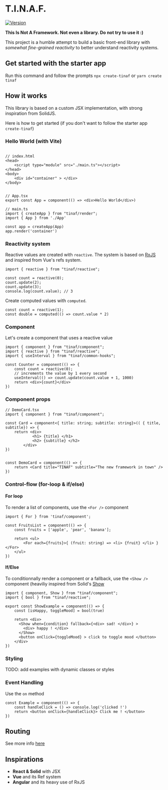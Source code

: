 # T.I.N.A.F.

<a href="https://www.npmjs.com/package/tinaf"><img src="https://img.shields.io/npm/v/tinaf.svg?style=flat&colorA=18181B&colorB=28CF8D" alt="Version"></a>

<b>This Is Not A Framework. Not even a library. Do not try to use it :)</b>

<p>This project is a humble attempt to build a basic front-end library with <i>somewhat fine-grained reactivity</i> to better understand reactivity systems.

## Get started with the starter app

Run this command and follow the prompts
`npx create-tinaf` or `yarn create tinaf`

## How it works

This library is based on a custom JSX implementation, with strong inspiration from SolidJS.

Here is how to get started (if you don't want to follow the starter app `create-tinaf`)

### Hello World (with Vite)

```

// index.html
<head>
    <script type="module" src="./main.ts"></script>
</head>
<body>
    <div id="container" > </div>
</body>


// App.tsx
export const App = component(() => <div>Hello World</div>)

// main.ts
import { createApp } from "tinaf/render";
import { App } from './App'

const app = createApp(App)
app.render('container')
```

### Reactivity system

Reactive values are created with `reactive`. The system is based on [RxJS](https://github.com/ReactiveX/rxjs) and inspired from Vue's refs system.

```
import { reactive } from "tinaf/reactive";

const count = reactive(0);
count.update(2);
count.update(3);
console.log(count.value); // 3
```

Create computed values with `computed`.

```
const count = reactive(1);
const double = computed(() => count.value * 2)
```

### Component

Let's create a component that uses a reactive value

```
import { component } from "tinaf/component";
import { reactive } from "tinaf/reactive";
import { useInterval } from "tinaf/common-hooks";

const Counter = component(() => {
    const count = reactive(0);
    // increments the value by 1 every second
    useInterval(() => count.update(count.value + 1, 1000)
    return <div>{count}</div>
})
```

### Component props

```
// DemoCard.tsx
import { component } from "tinaf/component";

const Card = component<{ title: string; subtitle: string}>(( { title, subtitle}) => {
    return <div>
            <h1> {title} </h1>
            <h2> {subtitle} </h2>
        </div>
})


const DemoCard = component(() => {
    return <Card title="TINAF" subtitle="The new framework in town" />
})

```

### Control-flow (for-loop & if/else)

#### For loop

To render a list of components, use the `<For />` component

```
import { For } from 'tinaf/component';

const FruitsList = component(() => {
    const fruits = ['apple', 'pear', 'banana'];

    return <ul>
        <For each={fruits}>{ (fruit: string) => <li> {fruit} </li> } </For>
    </ul>
})
```

#### If/Else

To conditionnally render a component or a fallback, use the `<Show />` component (heaviliy inspired from Solid's [Show](https://docs.solidjs.com/concepts/control-flow/conditional-rendering)

```
import { component, Show } from "tinaf/component";
import { bool } from "tinaf/reactive";

export const ShowExample = component(() => {
    const [isHappy, toggleMood] = bool(true)

    return <div>
      <Show when={condition} fallback={<div> sad! </div>} >
        <div> happy ! </div>
      </Show>
      <button onClick={toggleMood} > click to toggle mood </button>
    </div>
})
```

### Styling

TODO: add examples with dynamic classes or styles

### Event Handling

Use the `on` method

```
const Example = component(() => {
    const handleClick = () => console.log('clicked !')
    return <button onClick={handleClick}> Click me ! </button>
})
```

## Routing

See more info [here](https://github.com/Tim-mhn/tinaf/blob/main/docs/routing.md)

## Inspirations

- <b>React & Solid</b> with JSX
- <b>Vue</b> and its Ref system
- <b>Angular</b> and its heavy use of RxJS
